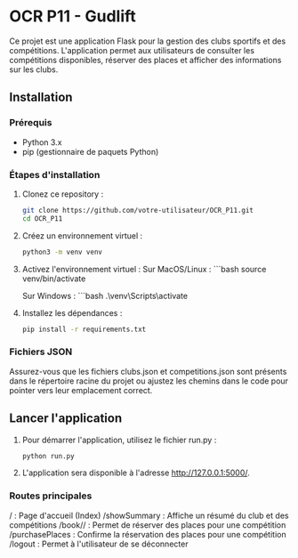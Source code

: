 # OCR P11 - Gudlift

Ce projet est une application Flask pour la gestion des clubs sportifs et des compétitions. L'application permet aux utilisateurs de consulter les compétitions disponibles, réserver des places et afficher des informations sur les clubs.

## Installation

### Prérequis

- Python 3.x
- pip (gestionnaire de paquets Python)

### Étapes d'installation

1. Clonez ce repository :
   ```bash
   git clone https://github.com/votre-utilisateur/OCR_P11.git
   cd OCR_P11

2. Créez un environnement virtuel :
    ```bash
    python3 -m venv venv

3. Activez l'environnement virtuel :
    Sur MacOS/Linux :
        ```bash
        source venv/bin/activate

    Sur Windows :
        ```bash
        .\venv\Scripts\activate

4. Installez les dépendances :
    ```bash
    pip install -r requirements.txt


### Fichiers JSON

Assurez-vous que les fichiers clubs.json et competitions.json sont présents dans le répertoire racine du projet ou ajustez les chemins dans le code pour pointer vers leur emplacement correct.

## Lancer l'application

1. Pour démarrer l'application, utilisez le fichier run.py :
    ```bash
    python run.py

2. L'application sera disponible à l'adresse http://127.0.0.1:5000/.


### Routes principales
/ : Page d'accueil (Index)
/showSummary : Affiche un résumé du club et des compétitions
/book/<competition>/<club> : Permet de réserver des places pour une compétition
/purchasePlaces : Confirme la réservation des places pour une compétition
/logout : Permet à l'utilisateur de se déconnecter
